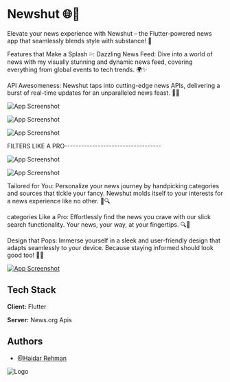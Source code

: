 
# Newshut 🌐📰
Elevate your news experience with Newshut – the Flutter-powered news app that seamlessly blends style with substance! 🚀

Features that Make a Splash 💦:
Dazzling News Feed: Dive into a world of news with my visually stunning and dynamic news feed, covering everything from global events to tech trends. 🌍✨

API Awesomeness: Newshut taps into cutting-edge news APIs, delivering a burst of real-time updates for an unparalleled news feast. 🔄🌟



 






![App Screenshot](https://blogger.googleusercontent.com/img/a/AVvXsEhWUr1aCpNOX36CU_uEcNEyJFzLgokziGU41LTDkJsD4apQDWthNyyNvOZkK5F6t3WQYKycHFlGQXU_j5gnCPjQs0iLZCWdtesOEnBViLULvAp2WTnmZpYgikGeDh7YdMgufiPetO3WKhITPPgkKOSme2LY1O9o1v6C8NVsZL2FK4eS2hu_GMMfmgyF)



![App Screenshot](https://blogger.googleusercontent.com/img/a/AVvXsEgOJ0rOZrO90WxIQA84-2oIx9hNC1a_9XKqtmJ2jTgnVAFlBjcSPvtt7fscak8WqV0fXV76WwcFLU3UFXbp1Mv21n2_GaQVINpUM9W-pUxAVRjLlu87wlh9Hney0tG0apyO_43DUFiOut__UcyWkDPDJsRHlyotr958uG2ckMYPwFci4MBURJXpb_lk)



![App Screenshot](https://blogger.googleusercontent.com/img/a/AVvXsEiwIr9AVEy5x8rxfkV0dq1qSZVyfnUC5AM9SNG1qlIf5mRfCi0cnE8MHQvqrNRzpUVTbUxNP4FjagdUcNEVDwhoN9Bn9Zf-z2ln7dtID9JI4YGFJ6LgPb7lgJbZZVFzre5hIx6dKdp8_lFQxZeq1mxhDCnv9ZVJDQKvIlwianJjhzpFCq0nIC68Ib46)



FILTERS LIKE A PRO-----------------------------------



![App Screenshot](https://blogger.googleusercontent.com/img/a/AVvXsEhoMEPJlP5WNf5rWUEvCPZiWklgETlV1QHApQzQRKtVpxk-vxhtR6VUUDz6lQZ_ORxnl2ZRmjQj0A4de0pgzmmVofok1WarHaKpRD4PNkWsD4RvAeLVNfz7vLRbm9pISSxzVQp_y3TTGRSLGyXW36LLDnJrUJ9CxK--yjZcs-tJVA2RpJb9YvfUQ1pC)



![App Screenshot](https://blogger.googleusercontent.com/img/a/AVvXsEghCk2H-nu8LYjAhhSZ3wnMDW80z1eEMWgm4DjQt9cqGL_CsMYStgw_W6N79cW5b-wSXMhtRd06lR3EyJRrc1wSeRvY4_vGY30-ZTtmUeWdh1gv1U9CKrxUOALv_t0aERrVxWAJbVqm5_YRb19iIQX8N1e7N2ERd9YWHkPp7zjnPirQJXJGfrlg4Fr_)

Tailored for You: Personalize your news journey by handpicking categories and sources that tickle your fancy. Newshut molds itself to your interests for a news experience like no other. 🎨🔍



categories Like a Pro: Effortlessly find the news you crave with our slick search functionality. Your news, your way, at your fingertips. 🔍💼

Design that Pops: Immerse yourself in a sleek and user-friendly design that adapts seamlessly to your device. Because staying informed should look good too! 🎨📱


<a href="">![App Screenshot](https://blogger.googleusercontent.com/img/a/AVvXsEi1c7T8jFLDSrf7qLxcIhDvAriZP6iJLYmE2jf97_5T7jsThkT5l6sKVHq7l3QBfE9LNRrlgJKxj0Q02KhzTiXNCMPmqSfXTs5GdJ43tsIVqrHxMooCQvT5OiHJlIm-5bWjxPkgsmCxqwG0M1f0VoQxSB91cmnj2AQGIoinT1GASaGMWbB-Thi4kM8x) </a>


## Tech Stack

**Client:** Flutter

**Server:** News.org Apis


## Authors

- [@Haidar Rehman](https://github.com/HaidarRehmanNazir)


![Logo](https://blogger.googleusercontent.com/img/a/AVvXsEih0WQHewADi_lpx_SuGWgXvuI9NlFuRuxZn2aUJD_jwJ28m4AeMg1sgeEOzVP-GYOl7gzKTHR3_Rq8IMbXUdr35uFLpbXCs4_to5xs11z82eSjWhj5qfzKdkrfzJbJhw6j9iNlv_bOWCHGDrPCouXOz4WMyj6ewSi9DX9PAKcbh7B80RXuzPec-TBQ)

